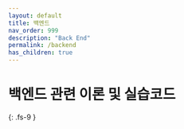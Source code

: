 ```yaml
---
layout: default
title: 백엔드
nav_order: 999
description: "Back End"
permalink: /backend
has_children: true
---
```


# 백엔드 관련 이론 및 실습코드
{: .fs-9 }
